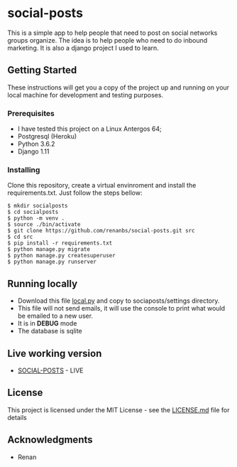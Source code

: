 # social-posts
This is a simple app to help people that need to post on social networks groups organize.
The idea is to help people who need to do inbound marketing.
It is also a django project I used to learn.

## Getting Started

These instructions will get you a copy of the project up and running on your local machine for development and testing purposes. 

### Prerequisites

* I have tested this project on a Linux Antergos 64;
* Postgresql (Heroku)
* Python 3.6.2 
* Django 1.11

### Installing

Clone this repository, create a virtual envinroment and install the requirements.txt. Just follow the steps bellow:

```
$ mkdir socialposts
$ cd socialposts
$ python -m venv .
$ source ./bin/activate
$ git clone https://github.com/renanbs/social-posts.git src
$ cd src
$ pip install -r requirements.txt
$ python manage.py migrate
$ python manage.py createsuperuser 
$ python manage.py runserver
```

## Running locally

 * Download this file [local.py](https://gist.github.com/renanbs/8081a804ee6fd9e3065786fbf6ca1d68) and copy to sociaposts/settings directory.
 * This file will not send emails, it will use the console to print what would be emailed to a new user.
 * It is in **DEBUG** mode 
 * The database is sqlite 


## Live working version

* [SOCIAL-POSTS](http://socialpostscontrol.herokuapp.com/) - LIVE

## License

This project is licensed under the MIT License - see the [LICENSE.md](LICENSE.md) file for details

## Acknowledgments

* Renan
